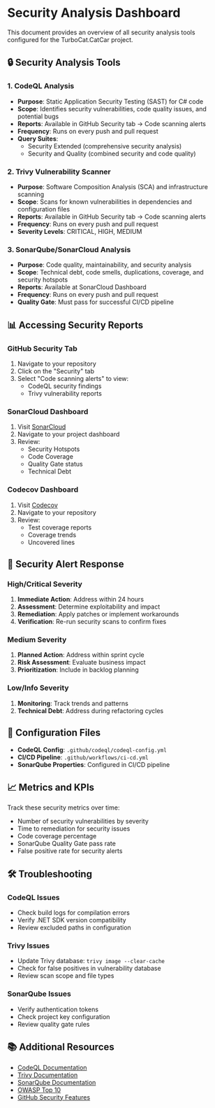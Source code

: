 # Security Analysis Dashboard

This document provides an overview of all security analysis tools configured for the TurboCat.CatCar project.

## 🔒 Security Analysis Tools

### 1. CodeQL Analysis
- **Purpose**: Static Application Security Testing (SAST) for C# code
- **Scope**: Identifies security vulnerabilities, code quality issues, and potential bugs
- **Reports**: Available in GitHub Security tab → Code scanning alerts
- **Frequency**: Runs on every push and pull request
- **Query Suites**: 
  - Security Extended (comprehensive security analysis)
  - Security and Quality (combined security and code quality)

### 2. Trivy Vulnerability Scanner
- **Purpose**: Software Composition Analysis (SCA) and infrastructure scanning
- **Scope**: Scans for known vulnerabilities in dependencies and configuration files
- **Reports**: Available in GitHub Security tab → Code scanning alerts
- **Frequency**: Runs on every push and pull request
- **Severity Levels**: CRITICAL, HIGH, MEDIUM

### 3. SonarQube/SonarCloud Analysis
- **Purpose**: Code quality, maintainability, and security analysis
- **Scope**: Technical debt, code smells, duplications, coverage, and security hotspots
- **Reports**: Available at SonarCloud Dashboard
- **Frequency**: Runs on every push and pull request
- **Quality Gate**: Must pass for successful CI/CD pipeline

## 📊 Accessing Security Reports

### GitHub Security Tab
1. Navigate to your repository
2. Click on the "Security" tab
3. Select "Code scanning alerts" to view:
   - CodeQL security findings
   - Trivy vulnerability reports

### SonarCloud Dashboard
1. Visit [SonarCloud](https://sonarcloud.io)
2. Navigate to your project dashboard
3. Review:
   - Security Hotspots
   - Code Coverage
   - Quality Gate status
   - Technical Debt

### Codecov Dashboard
1. Visit [Codecov](https://codecov.io)
2. Navigate to your repository
3. Review:
   - Test coverage reports
   - Coverage trends
   - Uncovered lines

## 🚨 Security Alert Response

### High/Critical Severity
1. **Immediate Action**: Address within 24 hours
2. **Assessment**: Determine exploitability and impact
3. **Remediation**: Apply patches or implement workarounds
4. **Verification**: Re-run security scans to confirm fixes

### Medium Severity
1. **Planned Action**: Address within sprint cycle
2. **Risk Assessment**: Evaluate business impact
3. **Prioritization**: Include in backlog planning

### Low/Info Severity
1. **Monitoring**: Track trends and patterns
2. **Technical Debt**: Address during refactoring cycles

## 🔧 Configuration Files

- **CodeQL Config**: `.github/codeql/codeql-config.yml`
- **CI/CD Pipeline**: `.github/workflows/ci-cd.yml`
- **SonarQube Properties**: Configured in CI/CD pipeline

## 📈 Metrics and KPIs

Track these security metrics over time:
- Number of security vulnerabilities by severity
- Time to remediation for security issues
- Code coverage percentage
- SonarQube Quality Gate pass rate
- False positive rate for security alerts

## 🛠️ Troubleshooting

### CodeQL Issues
- Check build logs for compilation errors
- Verify .NET SDK version compatibility
- Review excluded paths in configuration

### Trivy Issues
- Update Trivy database: `trivy image --clear-cache`
- Check for false positives in vulnerability database
- Review scan scope and file types

### SonarQube Issues
- Verify authentication tokens
- Check project key configuration
- Review quality gate rules

## 📚 Additional Resources

- [CodeQL Documentation](https://codeql.github.com/docs/)
- [Trivy Documentation](https://trivy.dev/)
- [SonarQube Documentation](https://docs.sonarqube.org/)
- [OWASP Top 10](https://owasp.org/www-project-top-ten/)
- [GitHub Security Features](https://docs.github.com/en/code-security)
